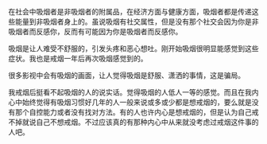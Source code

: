 在社会中吸烟者是非吸烟者的附属品，在经济方面与健康方面，吸烟者都是传递这些能量到非吸烟者身上的。虽说吸烟有社交属性，但是没有那个社交会因为你是非吸烟者而反感你，反而有可能因为你是吸烟者而反感你。

吸烟是让人难受不舒服的，引发头疼和恶心想吐。刚开始吸烟很明显能感觉到这些症状。我也是戒烟一年后再次吸烟感觉到的。

很多影视中会有吸烟的画面，让人觉得吸烟是舒服、潇洒的事情，这是骗局。

我戒烟后挺看不起吸烟的人的说实话。觉得吸烟的人低人一等的感觉。而且在我内心中始终觉得有吸烟习惯好几年的人一般来说或多或少都是想戒烟的，要么就是没有那个自控能力或者没有找对方法。有的人也许内心是想戒烟的，但是认为自己戒不掉就说自己不想戒烟。不过应该真的有那种内心中从来就没考虑过戒烟这件事的人吧。